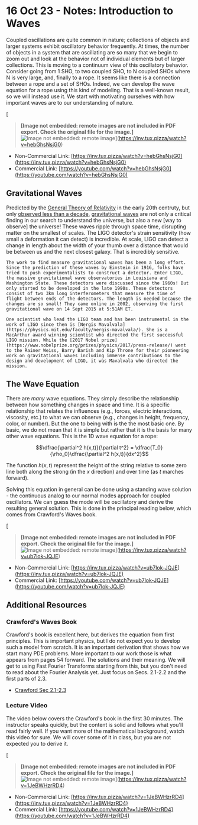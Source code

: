 # 16 Oct 23 - Notes: Introduction to Waves

Coupled oscillations are quite common in nature; collections of objects and larger systems exhibit oscillatory behavior frequently. At times, the number of objects in a system that are oscillating are so many that we begin to zoom out and look at the behavior not of individual elements but of larger collections. This is moving to a continuum view of this oscillatory behavior. Consider going from 1 SHO, to two coupled SHO, to N coupled SHOs where N is very large, and, finally to a rope. It seems like there is a connection between a rope and a set of SHOs. Indeed, we can develop the wave equation for a rope using this kind of modeling. That is a well-known result, so we will instead use it. We start with motivating ourselves with how important waves are to our understanding of nature.

[
> **[Image not embedded: remote images are not included in PDF export. Check the original file for the image.]**
![Image not embedded: remote image](https://markdown-videos-api.jorgenkh.no/youtube/hebGhsNsjG0?width=720&height=405)](https://inv.tux.pizza/watch?v=hebGhsNsjG0)

- Non-Commercial Link: [https://inv.tux.pizza/watch?v=hebGhsNsjG0](https://inv.tux.pizza/watch?v=hebGhsNsjG0)
- Commercial Link: [https://youtube.com/watch?v=hebGhsNsjG0](https://youtube.com/watch?v=hebGhsNsjG0)

## Gravitational Waves

Predicted by the [General Theory of Relativity](https://en.wikipedia.org/wiki/General_relativity) in the early 20th centruty, but only [observed less than a decade](https://news.mit.edu/2016/ligo-first-detection-gravitational-waves-0211), [gravitational waves](https://en.wikipedia.org/wiki/First_observation_of_gravitational_waves) are not only a critical finding in our search to understand the universe, but also a new [way to observe] the universe! These waves ripple through space time, disrupting matter on the smallest of scales. The LIGO detector's strain sensitivity (how small a deformation it can detect) is incredible. At scale, LIGO can detect a change in length about the width of your thumb over a distance that would be between us and the next closest galaxy. That is incredibly sensitive.

```{admonition} Discovery of Gravitation Waves
The work to find measure gravitational waves has been a long effort. Since the prediction of these waves by Einstein in 1916, folks have tried to push experimentalists to construct a detector. Enter LIGO, the massive gravitational wave observatories in Louisiana and Washington State. These detectors were discussed since the 1960s! But only started to be developed in the late 1990s. These detectors consist of two 3km long interferometers that measure the time of flight between ends of the detectors. The length is needed because the changes are so small! They came online in 2002, observing the first gravitational wave on 14 Sept 2015 at 5:51AM ET. 

One scientist who lead the LIGO team and has been instrumental in the work of LIGO since then is [Nergis Mavalvala](https://physics.mit.edu/faculty/nergis-mavalvala/). She is a MacArthur award winning scientist who directed the first successful LIGO mission. While the [2017 Nobel prize](https://www.nobelprize.org/prizes/physics/2017/press-release/) went to the Rainer Weiss, Barry Barish and Kip Throne for their pioneering work on gravitational waves including immense contributions to the design and development of LIGO, it was Mavalvala who directed the mission.
```

## The Wave Equation

There are _many_ wave equations. They simply describe the relationship between how something changes in space and time. It is a specific relationship that relates the influences (e.g., forces, electric interactions, viscosity, etc.) to what we can observe (e.g., changes in height, frequency, color, or number). But the one to being with is the the most basic one. By basic, we do not mean that it is simple but rather that it is the basis for many other wave equations. This is the 1D wave equation for a rope:

$$\dfrac{\partial^2 h(x,t)}{\partial t^2} = \dfrac{T_0}{\rho_0}\dfrac{\partial^2 h(x,t)}{dx^2}$$

The function $h(x,t)$ represent the height of the string relative to some zero line both along the strong (in the $x$ direction) and over time (as $t$ marches forward).

Solving this equation in general can be done using a standing wave solution - the continuous analog to our normal modes approach for coupled oscillators. We can guess the mode will be oscillatory and derive the resulting general solution. This is done in the principal reading below, which comes from Crawford's Waves book.

[
> **[Image not embedded: remote images are not included in PDF export. Check the original file for the image.]**
![Image not embedded: remote image](https://markdown-videos-api.jorgenkh.no/youtube/ub7lok-JQJE?width=720&height=405)](https://inv.tux.pizza/watch?v=ub7lok-JQJE)

- Non-Commercial Link: [https://inv.tux.pizza/watch?v=ub7lok-JQJE](https://inv.tux.pizza/watch?v=ub7lok-JQJE)
- Commercial Link: [https://youtube.com/watch?v=ub7lok-JQJE](https://youtube.com/watch?v=ub7lok-JQJE)

## Additional Resources

### Crawford's Waves Book

Crawford's book is excellent here, but derives the equation from first principles. This is important physics, but I do not expect you to develop such a model from scratch. It is an important derivation that shows how we start many PDE problems. More important to our work those is what appears from pages 54 forward. The solutions and their meaning. We will get to using Fast Fourier Transforms starting from this, but you don't need to read about the Fourier Analysis yet. Just focus on Secs. 2.1-2.2 and the first parts of 2.3.

* [Crawford Sec 2.1-2.3](../assets/scans/Crawford-Waves-Sec_2.1-2.3.pdf)

### Lecture Video

The video below covers the Crawford's book in the first 30 minutes. The instructor speaks quickly, but the content is solid and follows what you'll read fairly well. If you want more of the mathematical background, watch this video for sure. We will cover some of it in class, but you are not expected you to derive it.

[
> **[Image not embedded: remote images are not included in PDF export. Check the original file for the image.]**
![Image not embedded: remote image](https://markdown-videos-api.jorgenkh.no/youtube/1JeBWHzrRD4?width=720&height=405)](https://inv.tux.pizza/watch?v=1JeBWHzrRD4)

- Non-Commercial Link: [https://inv.tux.pizza/watch?v=1JeBWHzrRD4](https://inv.tux.pizza/watch?v=1JeBWHzrRD4)
- Commercial Link: [https://youtube.com/watch?v=1JeBWHzrRD4](https://youtube.com/watch?v=1JeBWHzrRD4)


